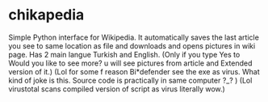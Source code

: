 # chikapedia
Simple Python interface for Wikipedia.
It automatically saves the last article you see to same location as file and downloads and opens pictures in wiki page.
Has 2 main langue Turkish and English.
(Only if you type Yes to Would you like to see more? u will see pictures from article and Extended version of it.)
(Lol for some f reason Bi*defender see the exe as virus. What kind of joke is this. Source code is practically in same computer ?_? )
(Lol virustotal scans compiled version of script as virus literally wow.)
